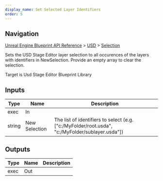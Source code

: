 ```yaml
---
display_name: Set Selected Layer Identifiers
order: 5
---
```

## Navigation

[Unreal Engine Blueprint API Reference](https://dev.epicgames.com/documentation/en-us/unreal-engine/BlueprintAPI) > [USD](https://dev.epicgames.com/documentation/en-us/unreal-engine/BlueprintAPI/USD) > [Selection](https://dev.epicgames.com/documentation/en-us/unreal-engine/BlueprintAPI/USD/Selection)

Sets the USD Stage Editor layer selection to all occurences of the layers with identifiers
in NewSelection. Provide an empty array to clear the selection.

Target is Usd Stage Editor Blueprint Library

## Inputs

| Type | Name | Description |
| --- | --- | --- |
| exec | In |  |
| string | New Selection | The list of identifiers to select (e.g. \["c:/MyFolder/root.usda", "c:/MyFolder/sublayer.usda"\]) |

## Outputs

| Type | Name | Description |
| --- | --- | --- |
| exec | Out |  |
